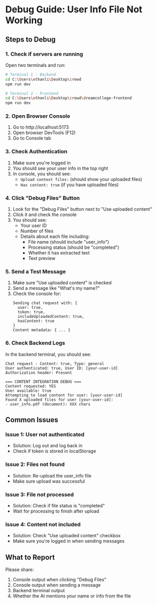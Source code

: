 # Debug Guide: User Info File Not Working

## Steps to Debug

### 1. Check if servers are running

Open two terminals and run:
```bash
# Terminal 1 - Backend
cd C:\Users\ethanli\Desktop\crewd
npm run dev

# Terminal 2 - Frontend  
cd C:\Users\ethanli\Desktop\crewd\dreamcollege-frontend
npm run dev
```

### 2. Open Browser Console

1. Go to http://localhost:5173
2. Open browser DevTools (F12)
3. Go to Console tab

### 3. Check Authentication

1. Make sure you're logged in
2. You should see your user info in the top right
3. In console, you should see:
   - `Upload context files:` (should show your uploaded files)
   - `Has content: true` (if you have uploaded files)

### 4. Click "Debug Files" Button

1. Look for the "Debug Files" button next to "Use uploaded content"
2. Click it and check the console
3. You should see:
   - Your user ID
   - Number of files
   - Details about each file including:
     - File name (should include "user_info")
     - Processing status (should be "completed")
     - Whether it has extracted text
     - Text preview

### 5. Send a Test Message

1. Make sure "Use uploaded content" is checked
2. Send a message like "What's my name?"
3. Check the console for:
   ```
   Sending chat request with: {
     user: true,
     token: true,
     includeUploadedContent: true,
     hasContent: true
   }
   Content metadata: { ... }
   ```

### 6. Check Backend Logs

In the backend terminal, you should see:
```
Chat request - Content: true, Type: general
User authenticated: true, User ID: [your-user-id]
Authorization header: Present

=== CONTENT INTEGRATION DEBUG ===
Content requested: YES
User available: true
Attempting to load content for user: [your-user-id]
Found X uploaded files for user [your-user-id]:
- user_info.pdf (document): XXX chars
```

## Common Issues

### Issue 1: User not authenticated
- Solution: Log out and log back in
- Check if token is stored in localStorage

### Issue 2: Files not found
- Solution: Re-upload the user_info file
- Make sure upload was successful

### Issue 3: File not processed
- Solution: Check if file status is "completed"
- Wait for processing to finish after upload

### Issue 4: Content not included
- Solution: Check "Use uploaded content" checkbox
- Make sure you're logged in when sending messages

## What to Report

Please share:
1. Console output when clicking "Debug Files"
2. Console output when sending a message
3. Backend terminal output
4. Whether the AI mentions your name or info from the file 